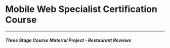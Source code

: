 # Mobile Web Specialist Certification Course
---
#### _Three Stage Course Material Project - Restaurant Reviews_